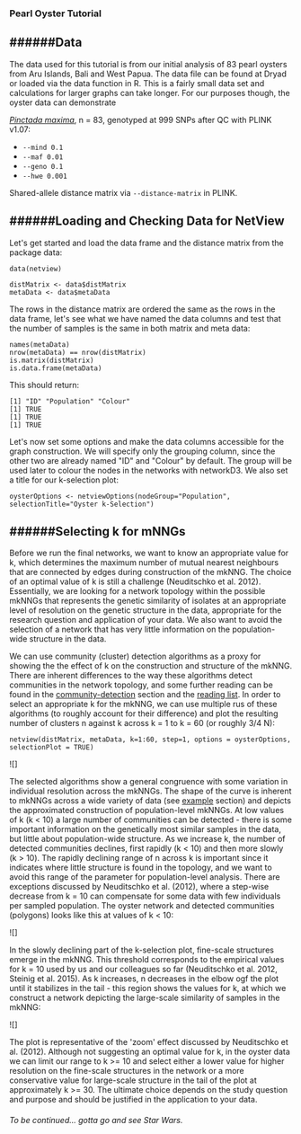 ### Pearl Oyster Tutorial

######Data
---

The data used for this tutorial is from our initial analysis of 83 pearl oysters from Aru Islands, Bali and West Papua. The data file can be found at Dryad or loaded via the data function in R. This is a fairly small data set and calculations for larger graphs can take longer. For our purposes though, the oyster data can demonstrate 

[*Pinctada maxima*](http://dx.doi.org/10.5061/dryad.p3b3f), n = 83, genotyped at 999 SNPs after QC with PLINK v1.07:

* `--mind 0.1`
* `--maf 0.01`
* `--geno 0.1`
* `--hwe 0.001`

Shared-allele distance matrix via `--distance-matrix` in PLINK.

######Loading and Checking Data for NetView
---

Let's get started and load the data frame and the distance matrix from the package data:

```
data(netview)

distMatrix <- data$distMatrix
metaData <- data$metaData
```

The rows in the distance matrix are ordered the same as the rows in the data frame, let's see what we have named the data columns and test that the number of samples is the same in both matrix and meta data:

```
names(metaData)
nrow(metaData) == nrow(distMatrix)
is.matrix(distMatrix)
is.data.frame(metaData)
```

This should return:

```
[1] "ID" "Population" "Colour" 
[1] TRUE
[1] TRUE
[1] TRUE
```

Let's now set some options and make the data columns accessible for the graph construction. We will specify only the grouping column, since the other two are already named "ID" and "Colour" by default. The group will be used later to colour the nodes in the networks with networkD3. We also set a title for our k-selection plot:

```
oysterOptions <- netviewOptions(nodeGroup="Population", selectionTitle="Oyster k-Selection")
```

######Selecting k for mNNGs
---

Before we run the final networks, we want to know an appropriate value for k, which determines the maximum number of mutual nearest neighbours that are connected by edges during construction of the mkNNG. The choice of an optimal value of k is still a challenge (Neuditschko et al. 2012). Essentially, we are looking for a network topology within the possible mkNNGs that represents the genetic similarity of isolates at an appropriate level of resolution on the genetic structure in the data, appropriate for the research question and application of your data. We also want to avoid the selection of a network that has very little information on the population-wide structure in the data. 

We can use community (cluster) detection algorithms as a proxy for showing the the effect of k on the construction and structure of the mkNNG. There are inherent differences to the way these algorithms detect communities in the network topology, and some further reading can be found in the [community-detection]() section and the [reading list](). In order to select an appropriate k for the mkNNG, we can use multiple rus of these algorithms (to roughly account for their difference) and plot the resulting number of clusters n against k across k = 1 to k = 60 (or roughly 3/4 N):

```
netview(distMatrix, metaData, k=1:60, step=1, options = oysterOptions, selectionPlot = TRUE)
```

![]

The selected algorithms show a general congruence with some variation in individual resolution across the mkNNGs. The shape of the curve is inherent to mkNNGs across a wide variety of data (see [example]() section) and depicts the approximated construction of population-level mkNNGs. At low values of k (k < 10) a large number of communities can be detected - there is some important information on the genetically most similar samples in the data, but little about population-wide structure. As we increase k, the number of detected communities declines, first rapidly (k < 10) and then more slowly (k > 10). The rapidly declining range of n across k is important since it indicates where little structure is found in the topology, and we want to avoid this range of the parameter for population-level analysis. There are exceptions discussed by Neuditschko et al. (2012), where a step-wise decrease from k = 10 can compensate for some data with few individuals per sampled population. The oyster network and detected communities (polygons) looks like this at values of k < 10:

![]

In the slowly declining part of the k-selection plot, fine-scale structures emerge in the mkNNG. This threshold corresponds to the empirical values for k = 10 used by us and our colleagues so far (Neuditschko et al. 2012, Steinig et al. 2015). As k increases, n decreases in the elbow ogf the plot until it stabilizes in the tail - this region shows the values for k, at which we construct a network depicting the large-scale similarity of samples in the mkNNG:

![]

The plot is representative of the 'zoom' effect discussed by Neuditschko et al. (2012). Although not suggesting an optimal value for k, in the oyster data we can limit our range to k >= 10 and select either a lower value for higher resolution on the fine-scale structures in the network or a more conservative value for large-scale structure in the tail of the plot at approximately k >= 30. The ultimate choice depends on the study question and purpose and should be justified in the application to your data.

###### To be continued... gotta go and see Star Wars.




